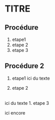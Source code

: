 # TITRE

## Procédure

1. etape1
1. etape 2
1. etape 3


## Procédure 2

1. etape1
ici du texte

1. etape 2
<br>
ici du texte
1. etape 3

ici encore

